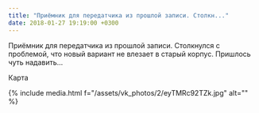 ```yaml
---
title: "Приёмник для передатчика из прошлой записи. Столкн..."
date: 2018-01-27 19:19:00 +0300
---
```


Приёмник для передатчика из прошлой записи. Столкнулся с проблемой, что новый вариант не влезает в старый корпус. Пришлось чуть надавить...

Карта

{% include media.html f="/assets/vk_photos/2/eyTMRc92TZk.jpg" alt="" %}
